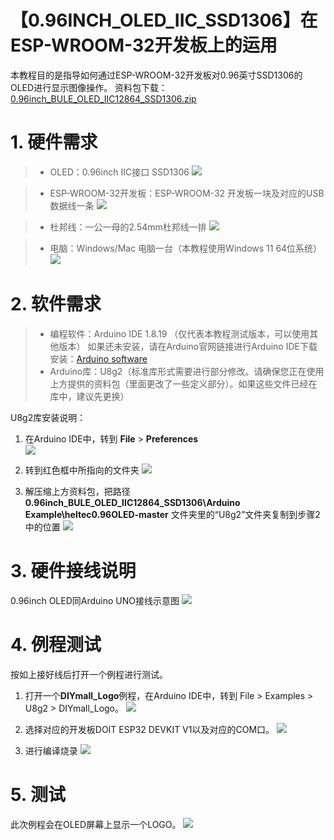# 【0.96INCH_OLED_IIC_SSD1306】在ESP-WROOM-32开发板上的运用

本教程目的是指导如何通过ESP-WROOM-32开发板对0.96英寸SSD1306的OLED进行显示图像操作。
资料包下载：[0.96inch_BULE_OLED_IIC12864_SSD1306.zip]( https://pan.baidu.com/s/11ICDnNLR6PhNCGKNSY45iQ?pwd=f1w2)

# 1. 硬件需求
>* OLED：0.96inch IIC接口 SSD1306
![](../../vx_images/9013000235854_1.png)
 
>* ESP-WROOM-32开发板：ESP-WROOM-32 开发板一块及对应的USB数据线一条
![](../vx_images/15250601248448.png)

>* 杜邦线：一公一母的2.54mm杜邦线一排
![](../vx_images/28102400240988_1.png)

>* 电脑：Windows/Mac 电脑一台（本教程使用Windows 11 64位系统）
![](../vx_images/171102400231518_1.png)


# 2. 软件需求
>* 编程软件：Arduino IDE 1.8.19 （仅代表本教程测试版本，可以使用其他版本）
如果还未安装，请在Arduino官网链接进行Arduino IDE下载安装：[Arduino software](https://www.arduino.cc/en/software)
>* Arduino库：U8g2（标准库形式需要进行部分修改。请确保您正在使用上方提供的资料包（里面更改了一些定义部分）。如果这些文件已经在库中，建议先更换）

U8g2库安装说明：

1. 在Arduino IDE中，转到 **File** >  **Preferences**  
![](../vx_images/370532600234022_1.png)

2. 转到红色框中所指向的文件夹 
![](../vx_images/566772600242969_1.png)

3. 解压缩上方资料包，把路径 **0.96inch_BULE_OLED_IIC12864_SSD1306\Arduino Example\heltec0.96OLED-master** 文件夹里的“U8g2”文件夹复制到步骤2中的位置
![](../vx_images/433240901250745.png)


# 3. 硬件接线说明
0.96inch OLED同Arduino UNO接线示意图
![](../vx_images/30130801249743.png)

# 4. 例程测试
按如上接好线后打开一个例程进行测试。

1. 打开一个**DIYmall_Logo**例程，在Arduino IDE中，转到 File > Examples > U8g2 > DIYmall_Logo。
![](../vx_images/11811101250922.png)

2. 选择对应的开发板DOIT ESP32 DEVKIT V1以及对应的COM口。
![](../vx_images/435421201236474.png)

3. 进行编译烧录
![](../vx_images/348161701252753.png)

# 5. 测试
此次例程会在OLED屏幕上显示一个LOGO。
![](../vx_images/162331801245798.png)